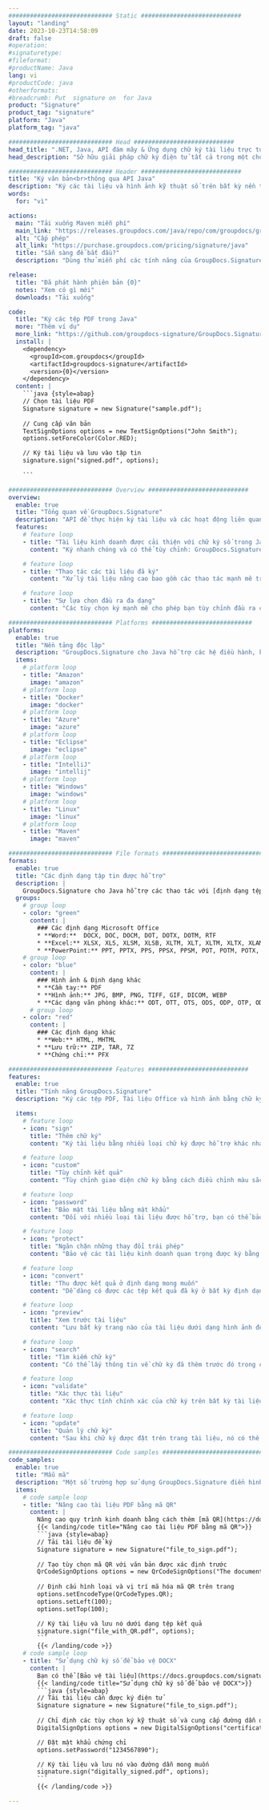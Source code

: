 ```yaml
---
############################# Static ############################
layout: "landing"
date: 2023-10-23T14:58:09
draft: false
#operation: 
#signaturetype: 
#fileformat: 
#productName: Java
lang: vi
#productCode: java
#otherformats: 
#breadcrumb: Put  signature on  for Java
product: "Signature"
product_tag: "signature"
platform: "Java"
platform_tag: "java"

############################# Head ############################
head_title: ".NET, Java, API đám mây & Ứng dụng chữ ký tài liệu trực tuyến"
head_description: "Sở hữu giải pháp chữ ký điện tử tất cả trong một cho các ứng dụng .NET, Java và đám mây. Ký các định dạng tài liệu phổ biến trực tuyến bằng tính năng kéo và thả đơn giản"

############################# Header ############################
title: "Ký văn bản<br>thông qua API Java"
description: "Ký các tài liệu và hình ảnh kỹ thuật số trên bất kỳ nền tảng nào bằng cách sử dụng các giải pháp dựa trên ứng dụng và API linh hoạt của chúng tôi dành cho lập trình viên và người dùng cuối."
words:
  for: "vì"

actions:
  main: "Tải xuống Maven miễn phí"
  main_link: "https://releases.groupdocs.com/java/repo/com/groupdocs/groupdocs-signature/"
  alt: "Cấp phép"
  alt_link: "https://purchase.groupdocs.com/pricing/signature/java"
  title: "Sẵn sàng để bắt đầu?"
  description: "Dùng thử miễn phí các tính năng của GroupDocs.Signature hoặc yêu cầu giấy phép"

release:
  title: "Đã phát hành phiên bản {0}"
  notes: "Xem có gì mới"
  downloads: "Tải xuống"

code:
  title: "Ký các tệp PDF trong Java"
  more: "Thêm ví dụ"
  more_link: "https://github.com/groupdocs-signature/GroupDocs.Signature-for-Java"
  install: |
    <dependency>
      <groupId>com.groupdocs</groupId>
      <artifactId>groupdocs-signature</artifactId>
      <version>{0}</version>
    </dependency>
  content: |
    ```java {style=abap}  
    // Chọn tài liệu PDF
    Signature signature = new Signature("sample.pdf");
    
    // Cung cấp văn bản
    TextSignOptions options = new TextSignOptions("John Smith");
    options.setForeColor(Color.RED);

    // Ký tài liệu và lưu vào tập tin
    signature.sign("signed.pdf", options);
    
    ```

############################# Overview ############################
overview:
  enable: true
  title: "Tổng quan về GroupDocs.Signature"
  description: "API để thực hiện ký tài liệu và các hoạt động liên quan trong ứng dụng Java"
  features:
    # feature loop
    - title: "Tài liệu kinh doanh được cải thiện với chữ ký số trong Java"
      content: "Ký nhanh chóng và có thể tùy chỉnh: GroupDocs.Signature cho Java cung cấp nhiều tùy chọn chữ ký số cho tệp PDF, hình ảnh và tài liệu Office. Bạn có thể sử dụng văn bản, mã vạch, mã QR, chứng chỉ kỹ thuật số, hình ảnh hoặc siêu dữ liệu ẩn. Quá trình xử lý tài liệu nhanh chóng và hiệu quả."

    # feature loop
    - title: "Thao tác các tài liệu đã ký"
      content: "Xử lý tài liệu nâng cao bao gồm các thao tác mạnh mẽ trên các tài liệu đã ký bằng GroupDocs.Signature cho Java. Bạn có thể tìm kiếm và xác thực chữ ký đã được thêm vào tài liệu kinh doanh bằng nhiều tiêu chí hữu ích khác nhau. Ngoài ra, bạn có thể truy cập thông tin chi tiết về tài liệu hoặc lấy hình ảnh xem trước của các trang trong tài liệu."

    # feature loop
    - title: "Sự lựa chọn đầu ra đa dạng"
      content: "Các tùy chọn ký mạnh mẽ cho phép bạn tùy chỉnh đầu ra cho các tài liệu được ký bằng GroupDocs.Signature cho Java. Bạn có thể định vị chính xác bất kỳ chữ ký nào trên bất kỳ trang tài liệu nào và định cấu hình giao diện của nó theo nhiều cách khác nhau. API Java hỗ trợ lưu các tài liệu kinh doanh đã ký ở nhiều định dạng được hỗ trợ và cung cấp các tùy chọn để bảo mật chúng bằng mật khẩu."

############################# Platforms ############################
platforms:
  enable: true
  title: "Nền tảng độc lập"
  description: "GroupDocs.Signature cho Java hỗ trợ các hệ điều hành, khung và trình quản lý gói sau"
  items:
    # platform loop
    - title: "Amazon"
      image: "amazon"
    # platform loop
    - title: "Docker"
      image: "docker"
    # platform loop
    - title: "Azure"
      image: "azure"
    # platform loop
    - title: "Eclipse"
      image: "eclipse"
    # platform loop
    - title: "IntelliJ"
      image: "intellij"
    # platform loop
    - title: "Windows"
      image: "windows"
    # platform loop
    - title: "Linux"
      image: "linux"
    # platform loop
    - title: "Maven"
      image: "maven"

############################# File formats ############################
formats:
  enable: true
  title: "Các định dạng tập tin được hỗ trợ"
  description: |
    GroupDocs.Signature cho Java hỗ trợ các thao tác với [định dạng tệp](https://docs.groupdocs.com/signature/java/supported-document-formats/) sau.
  groups:
    # group loop
    - color: "green"
      content: |
        ### Các định dạng Microsoft Office
        * **Word:**  DOCX, DOC, DOCM, DOT, DOTX, DOTM, RTF
        * **Excel:** XLSX, XLS, XLSM, XLSB, XLTM, XLT, XLTM, XLTX, XLAM, SXC, SpreadsheetML
        * **PowerPoint:** PPT, PPTX, PPS, PPSX, PPSM, POT, POTM, POTX, PPTM
    # group loop
    - color: "blue"
      content: |
        ### Hình ảnh & Định dạng khác
        * **Cầm tay:** PDF
        * **Hình ảnh:** JPG, BMP, PNG, TIFF, GIF, DICOM, WEBP
        * **Các dạng văn phòng khác:** ODT, OTT, OTS, ODS, ODP, OTP, ODG
      # group loop
    - color: "red"
      content: |
        ### Các định dạng khác
        * **Web:** HTML, MHTML
        * **Lưu trữ:** ZIP, TAR, 7Z
        * **Chứng chỉ:** PFX

############################# Features ############################
features:
  enable: true
  title: "Tính năng GroupDocs.Signature"
  description: "Ký các tệp PDF, Tài liệu Office và hình ảnh bằng chữ ký số"

  items:
    # feature loop
    - icon: "sign"
      title: "Thêm chữ ký"
      content: "Ký tài liệu bằng nhiều loại chữ ký được hỗ trợ khác nhau bằng cách đặt chữ ký điện tử chính xác ở bất kỳ vị trí nào trên bất kỳ trang nào."

    # feature loop
    - icon: "custom"
      title: "Tùy chỉnh kết quả"
      content: "Tùy chỉnh giao diện chữ ký bằng cách điều chỉnh màu sắc, phông chữ, đường viền, xoay và các tính năng khác để đạt được kết quả mong muốn."

    # feature loop
    - icon: "password"
      title: "Bảo mật tài liệu bằng mật khẩu"
      content: "Đối với nhiều loại tài liệu được hỗ trợ, bạn có thể bảo vệ tài liệu đã ký bằng mật khẩu."

    # feature loop
    - icon: "protect"
      title: "Ngăn chặn những thay đổi trái phép"
      content: "Bảo vệ các tài liệu kinh doanh quan trọng được ký bằng chứng chỉ kỹ thuật số khỏi những sửa đổi trái phép."

    # feature loop
    - icon: "convert"
      title: "Thu được kết quả ở định dạng mong muốn"
      content: "Dễ dàng có được các tệp kết quả đã ký ở bất kỳ định dạng được hỗ trợ nào. Bạn cũng có thể chuyển đổi tài liệu MS Word sang PDF một cách dễ dàng."

    # feature loop
    - icon: "preview"
      title: "Xem trước tài liệu"
      content: "Lưu bất kỳ trang nào của tài liệu dưới dạng hình ảnh để xử lý trong tương lai."

    # feature loop
    - icon: "search"
      title: "Tìm kiếm chữ ký"
      content: "Có thể lấy thông tin về chữ ký đã thêm trước đó trong các tài liệu cụ thể."

    # feature loop
    - icon: "validate"
      title: "Xác thực tài liệu"
      content: "Xác thực tính chính xác của chữ ký trên bất kỳ tài liệu đã ký nào."

    # feature loop
    - icon: "update"
      title: "Quản lý chữ ký"
      content: "Sau khi chữ ký được đặt trên trang tài liệu, nó có thể bị xóa, di chuyển hoặc cập nhật nếu cần."

############################# Code samples ############################
code_samples:
  enable: true
  title: "Mẫu mã"
  description: "Một số trường hợp sử dụng GroupDocs.Signature điển hình cho các hoạt động Java"
  items:
    # code sample loop
    - title: "Nâng cao tài liệu PDF bằng mã QR"
      content: |
        Nâng cao quy trình kinh doanh bằng cách thêm [mã QR](https://docs.groupdocs.com/signature/java/esign-document-with-qr-code-signature/) vào các trang cụ thể của tài liệu PDF có thể có giá trị. Có một ví dụ về cách thêm mã QR bằng GroupDocs.Signature cho Java.
        {{< landing/code title="Nâng cao tài liệu PDF bằng mã QR">}}
        ```java {style=abap}
        // Tải tài liệu để ký
        Signature signature = new Signature("file_to_sign.pdf");
        
        // Tạo tùy chọn mã QR với văn bản được xác định trước
        QrCodeSignOptions options = new QrCodeSignOptions("The document is approved by John Smith");
        
        // Định cấu hình loại và vị trí mã hóa mã QR trên trang
        options.setEncodeType(QrCodeTypes.QR);
        options.setLeft(100);
        options.setTop(100);

        // Ký tài liệu và lưu nó dưới dạng tệp kết quả
        signature.sign("file_with_QR.pdf", options);
        ```
        {{< /landing/code >}}
    # code sample loop
    - title: "Sử dụng chữ ký số để bảo vệ DOCX"
      content: |
        Bạn có thể [Bảo vệ tài liệu](https://docs.groupdocs.com/signature/java/esign-document-with-digital-signature/) bằng chữ ký cá nhân hoặc công ty được lưu trữ dưới dạng chứng chỉ kỹ thuật số. Các tài liệu được bảo đảm bằng chứng chỉ không thể bị thay đổi nếu không làm mất hiệu lực chữ ký.
        {{< landing/code title="Sử dụng chữ ký số để bảo vệ DOCX">}}
        ```java {style=abap}   
        // Tải tài liệu cần được ký điện tử
        Signature signature = new Signature("file_to_sign.pdf");
        
        // Chỉ định các tùy chọn ký kỹ thuật số và cung cấp đường dẫn đến tệp chứng chỉ
        DigitalSignOptions options = new DigitalSignOptions("certificate.pfx");

        // Đặt mật khẩu chứng chỉ
        options.setPassword("1234567890");

        // Ký tài liệu và lưu nó vào đường dẫn mong muốn
        signature.sign("digitally_signed.pdf", options);
        ```
        {{< /landing/code >}}

---
```

